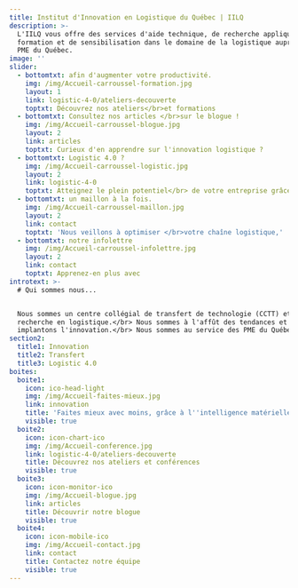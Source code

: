 ```yaml
---
title: Institut d'Innovation en Logistique du Québec | IILQ
description: >-
  L'IILQ vous offre des services d'aide technique, de recherche appliquée, de
  formation et de sensibilisation dans le domaine de la logistique auprès des
  PME du Québec.
image: ''
slider:
  - bottomtxt: afin d'augmenter votre productivité.
    img: /img/Accueil-carroussel-formation.jpg
    layout: 1
    link: logistic-4-0/ateliers-decouverte
    toptxt: Découvrez nos ateliers</br>et formations
  - bottomtxt: Consultez nos articles </br>sur le blogue !
    img: /img/Accueil-carroussel-blogue.jpg
    layout: 2
    link: articles
    toptxt: Curieux d'en apprendre sur l'innovation logistique ?
  - bottomtxt: Logistic 4.0 ?
    img: /img/Accueil-carroussel-logistic.jpg
    layout: 2
    link: logistic-4-0
    toptxt: Atteignez le plein potentiel</br> de votre entreprise grâce à la
  - bottomtxt: un maillon à la fois.
    img: /img/Accueil-carroussel-maillon.jpg
    layout: 2
    link: contact
    toptxt: 'Nous veillons à optimiser </br>votre chaîne logistique,'
  - bottomtxt: notre infolettre
    img: /img/Accueil-carroussel-infolettre.jpg
    layout: 2
    link: contact
    toptxt: Apprenez-en plus avec
introtext: >-
  # Qui sommes nous...


  Nous sommes un centre collégial de transfert de technologie (CCTT) et de
  recherche en logistique.</br> Nous sommes à l'affût des tendances et
  implantons l'innovation.</br> Nous sommes au service des PME du Québec !
section2:
  title1: Innovation
  title2: Transfert
  title3: Logistic 4.0
boites:
  boite1:
    icon: ico-head-light
    img: /img/Accueil-faites-mieux.jpg
    link: innovation
    title: 'Faites mieux avec moins, grâce à l''intelligence matérielle'
    visible: true
  boite2:
    icon: icon-chart-ico
    img: /img/Accueil-conference.jpg
    link: logistic-4-0/ateliers-decouverte
    title: Découvrez nos ateliers et conférences
    visible: true
  boite3:
    icon: icon-monitor-ico
    img: /img/Accueil-blogue.jpg
    link: articles
    title: Découvrir notre blogue
    visible: true
  boite4:
    icon: icon-mobile-ico
    img: /img/Accueil-contact.jpg
    link: contact
    title: Contactez notre équipe
    visible: true
---
```



